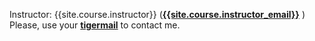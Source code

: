 Instructor: {{site.course.instructor}}  ([**{{site.course.instructor_email}}**](mailto:{{{{site.course.instructor_email}}) )
<br>
Please, use your [**tigermail**](https://tigermail.qcc.cuny.edu/) to contact me.
